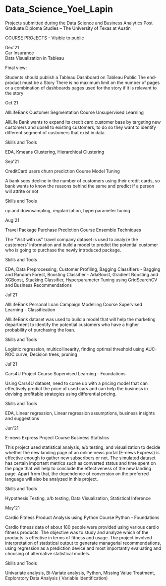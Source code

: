 # Data_Science_Yoel_Lapin
Projects submitted during the Data Science and Business Analytics Post Graduate Diploma Studies – The University of Texas at Austin 


COURSE PROJECTS   - Visible to public  

Dec'21    
Car Insurance  
Data Visualization in Tableau

Final view:

Students should publish a Tableau Dashboard on Tableau Public
The end-product must be a Story
There is no maximum limit on the number of pages or a combination of dashboards pages used for the story if it is relevant to the story

    
Oct'21

AllLifeBank Customer Segmentation
Course Unsupervised Learning

AllLife Bank wants to expand its credit card customer base by targeting new customers and upsell to existing customers, to do so they want to identify different segment of customers that exist in data.

Skills and Tools

EDA, Kmeans Clustering, Hierarchical Clustering

    
Sep'21

CreditCard users churn prediction
Course Model Tuning

A bank sees decline in the number of customers using their credit cards, so bank wants to know the reasons behind the same and predict if a person will attrite or not

Skills and Tools

up and downsampling, regularization, hyperparameter tuning

    
Aug'21

Travel Package Purchase Prediction
Course Ensemble Techniques

The "Visit with us" travel company dataset is used to analyze the customers' information and build a model to predict the potential customer who is going to purchase the newly introduced package.

Skills and Tools

EDA, Data Preprocessing, Customer Profiling, Bagging Classifiers - Bagging and Random Forest, Boosting Classifier - AdaBoost, Gradient Boosting and XGBoost, Stacking Classifier, Hyperparameter Tuning using GridSearchCV and Business Recommendations

   
Jul'21

AllLifeBank Personal Loan Campaign Modelling
Course Supervised Learning - Classification

AllLifeBank dataset was used to build a model that will help the marketing department to identify the potential customers who have a higher probability of purchasing the loan.

Skills and Tools

Logistic regression, multicollinearity, finding optimal threshold using AUC-ROC curve, Decision trees, pruning
    

Jul'21

Cars4U Project
Course Supervised Learning - Foundations

Using Cars4U dataset, need to come up with a pricing model that can effectively predict the price of used cars and can help the business in devising profitable strategies using differential pricing.

Skills and Tools

EDA, Linear regression, Linear regression assumptions, business insights and suggestions

   
Jun'21

E-news Express Project
Course Business Statistics

This project used statistical analysis, a/b testing, and visualization to decide whether the new landing page of an online news portal (E-news Express) is effective enough to gather new subscribers or not. The simulated dataset has certain important metrics such as converted status and time spent on the page that will help to conclude the effectiveness of the new landing page. Apart from that, the dependence of conversion on the preferred language will also be analyzed in this project.

Skills and Tools

Hypothesis Testing, a/b testing, Data Visualization, Statistical Inference

    
May'21

Cardio Fitness Product Analysis using Python
Course Python - Foundations

Cardio fitness data of about 180 people were provided using various cardio fitness products. The objective was to study and analyze which of the products is effective in terms of fitness and usage. The project involved interpretation of statistical output to generate managerial recommendations, using regression as a prediction device and most importantly evaluating and choosing of alternative statistical models.

Skills and Tools

Univariate analysis, Bi-Variate analysis, Python, Missing Value Treatment, Exploratory Data Analysis ( Variable Identification)


